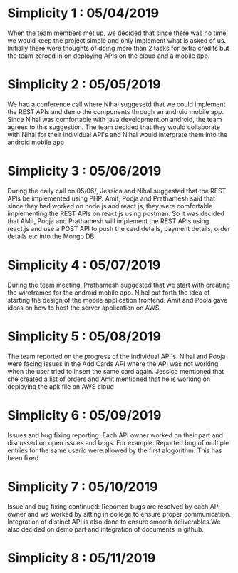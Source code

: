 
# Simplicity 1 : 05/04/2019
When the team members met up, we decided that since there was no time, we would keep the project simple and only implement what is asked of us. Initially there were thoughts of doing more than 2 tasks for extra credits but the team zeroed in on deploying APIs on the cloud and a mobile app.


# Simplicity 2 : 05/05/2019
We had a conference call where Nihal suggesetd that we  could implement the REST APIs and demo the components through an android mobile app. Since Nihal was comfortable with java development on android, the team agrees to this suggestion. The team decided that they would collaborate with Nihal for their individual API's and Nihal would intergrate them into the android mobile app


# Simplicity 3 : 05/06/2019
During the daily call on 05/06/, Jessica and Nihal suggested that the REST APIs be implemented using PHP. Amit, Pooja and Prathamesh said that since they had worked on node js and react js, they were comfortable implementing the REST APIs on react js using postman. So it was decided that AMit, Pooja and Prathamesh will implement the REST APIs using react.js and use a POST API to push the card details, payment details, order details etc into the Mongo DB

# Simplicity 4 : 05/07/2019
During the team meeting, Prathamesh suggested that we start with creating the wireframes for the android mobile app. Nihal put forth the idea of starting the design of the mobile application frontend. Amit and Pooja gave ideas on how to host the server application on AWS.

# Simplicity 5 : 05/08/2019
The team reported on the progress of the individual API's. Nihal and Pooja were facing issues in the Add Cards API where the API was not working when the user tried to insert the same card again. Jessica mentioned that she created a list of orders and Amit mentioned that he is working on deploying the apk file on AWS cloud

# Simplicity 6 : 05/09/2019
Issues and bug fixing reporting: Each API owner worked on their part and discussed on open issues and bugs. For example: Reported  bug of multiple entries for the same userid were allowed  by the first alogorithm. This has been fixed.

# Simplicity 7 : 05/10/2019
Issue and bug fixing continued: Reported bugs are resolved by each API owner and we worked by sitting in college to ensure proper communication.
Integration of distinct API is also done to ensure smooth deliverables.We also decided on demo part and integration of documents in github.

# Simplicity 8 : 05/11/2019

